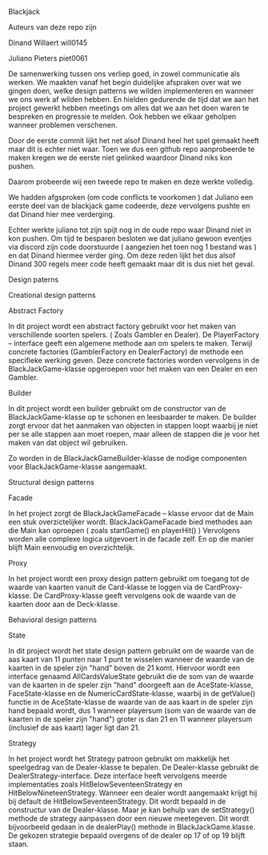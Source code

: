 Blackjack

Auteurs van deze repo zijn

Dinand Willaert will0145

Juliano Pieters piet0061



De samenwerking tussen ons verliep goed, in zowel communicatie als werken. We maakten vanaf het begin duidelijke afspraken over wat we gingen doen, welke design patterns we wilden implementeren en wanneer we ons werk af wilden hebben. En hielden gedurende de tijd dat we aan het project gewerkt hebben meetings om alles dat we aan het doen waren te bespreken en progressie te melden. Ook hebben we elkaar geholpen wanneer problemen verschenen.



Door de eerste commit lijkt het net alsof Dinand heel het spel gemaakt heeft maar dit is echter niet waar. Toen we dus een github repo aanprobeerde te maken kregen we de eerste niet gelinked waardoor Dinand niks kon pushen.

Daarom probeerde wij een tweede repo te maken en deze werkte volledig.

We hadden afgsproken (om code conflicts te voorkomen ) dat Juliano een eerste deel van de blackjack game codeerde, deze vervolgens pushte en dat Dinand hier mee verderging.

Echter werkte juliano tot zijn spijt nog in de oude repo waar Dinand niet in kon pushen. Om tijd te besparen besloten we dat juliano gewoon eventjes via discord zijn code doorstuurde ( aangezien het toen nog 1 bestand was ) en dat Dinand hiermee verder ging. Om deze reden lijkt het dus alsof Dinand 300 regels meer code heeft gemaakt maar dit is dus niet het geval.



Design paterns


Creational design patterns



Abstract Factory

In dit project wordt een abstract factory gebruikt voor het maken van verschillende soorten spelers. ( Zoals Gambler en Dealer). De PlayerFactory – interface geeft een algemene methode aan om spelers te maken. Terwijl concrete factories (GamblerFactory en DealerFactory) de methode een specifieke werking geven. Deze concrete factories worden vervolgens in de BlackJackGame-klasse opgeroepen voor het maken van een Dealer en een  Gambler.



Builder

In dit project wordt een builder gebruikt om de constructor van de BlackJackGame-klasse op te schonen en leesbaarder te maken. De builder zorgt ervoor dat het aanmaken van objecten in stappen loopt waarbij je niet per se alle stappen aan moet roepen, maar alleen de stappen die je voor het maken van dat object wil gebruiken.

Zo worden in de BlackJackGameBuilder-klasse de nodige componenten voor BlackJackGame-klasse aangemaakt.





Structural design patterns



Facade

In het project zorgt de BlackJackGameFacade – klasse ervoor dat de Main een stuk overzictelijker wordt. BlackJackGameFacade bied methodes aan die Main kan oproepen ( zoals startGame() en playerHit() ) Vervolgens worden alle complexe logica uitgevoert in de facade zelf. En op die manier blijft Main eenvoudig en overzichtelijk.



Proxy

In het project wordt een proxy design pattern gebruikt om toegang tot de waarde van  kaarten vanuit de Card-klasse te loggen via de CardProxy-klasse. De CardProxy-klasse geeft vervolgens ook de waarde van de kaarten door aan de Deck-klasse.





Behavioral design patterns



State

In dit project wordt het state design pattern gebruikt om de waarde van de aas kaart van 11 punten naar 1 punt te wisselen wanneer de waarde van de kaarten in de speler zijn "hand" boven de 21 komt. Hiervoor wordt een interface genaamd AllCardsValueState gebruikt die de som van de waarde van de kaarten in de speler zijn "hand" doorgeeft aan de AceState-klasse, FaceState-klasse en de NumericCardState-klasse, waarbij in de getValue() functie in de AceState-klasse de waarde van de aas kaart in de speler zijn hand bepaald wordt, dus 1 wanneer playersum (som van de waarde van de kaarten in de speler zijn "hand") groter is dan 21 en 11 wanneer playersum (inclusief de aas kaart) lager ligt dan 21.



Strategy

In het project wordt het Strategy patroon gebruikt om makkelijk het speelgedrag van de Dealer-klasse te bepalen.  De Dealer-klasse gebruikt de DealerStrategy-interface. Deze interface heeft vervolgens meerde implementaties zoals HitBelowSeventeenStrategy en HitBelowNineteenStrategy. Wanneer een dealer wordt aangemaakt krijgt hij bij default de HitBelowSeventeenStrategy. Dit wordt bepaald in de constructur van de Dealer-klasse. Maar je kan behulp van de setStrategy() methode de strategy aanpassen door een nieuwe meetegeven. Dit wordt bijvoorbeeld gedaan in de dealerPlay() methode in BlackJackGame.klasse. De gekozen strategie bepaald overgens of de dealer op 17 of op 19 blijft staan.  

 

 
